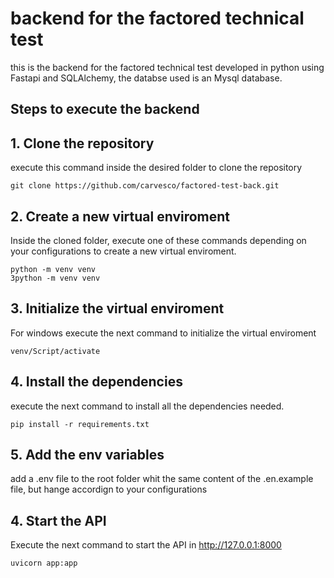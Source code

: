 # backend for the factored technical test
this is the backend for the factored technical test developed in python using Fastapi and SQLAlchemy, the databse used is an Mysql database.

## Steps to execute the backend

## 1. Clone the repository
execute this command inside the desired folder to clone the repository

```
git clone https://github.com/carvesco/factored-test-back.git
```
## 2. Create a new virtual enviroment
Inside the cloned folder, execute one of these commands depending on your configurations to create a new virtual enviroment.
```
python -m venv venv
3python -m venv venv
```
## 3. Initialize the virtual enviroment
For windows execute the next command to initialize the virtual enviroment
```
venv/Script/activate
```
## 4. Install the dependencies
execute the next command to install all the dependencies needed.
```
pip install -r requirements.txt
```
## 5. Add the env variables
add a .env file to the root folder whit the same content of the .en.example file, but hange accordign to your configurations 

## 4. Start the API
Execute the next command to start the API in http://127.0.0.1:8000
```
uvicorn app:app
```